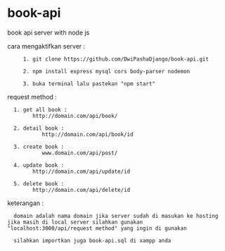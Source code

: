 # book-api
book api server with node js

cara mengaktifkan server :
<sup>
   
         1. git clone https://github.com/DwiPashaDjango/book-api.git

         2. npm install express mysql cors body-parser nodemon

         3. buka terminal lalu pastekan "npm start"
   
 </sup>
 
request method :
 <sup>   
   
      1. get all book :
            http://domain.com/api/book/

      2. detail book :
               http://domain.com/api/book/id

      3. create book :
               www.domain.com/api/post/
   
      4. update book :
            http://domain.com/api/update/id
   
      5. delete book :
            http://domain.com/api/delete/id
   
 </sup>
   
keterangan :

      domain adalah nama domain jika server sudah di masukan ke hosting jika masih di local server silahkan gunakan "localhost:3000/api/request method" yang ingin di gunakan
      
      silahkan importkan juga book-api.sql di xampp anda
   
